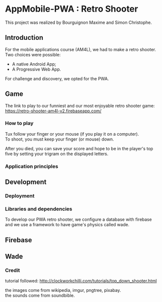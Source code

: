 # AppMobile-PWA : Retro Shooter
This project was realized by Bourguignon Maxime and Simon Christophe.

## Introduction
For the mobile applications course (AM4L), we had to make a retro shooter. Two choices were possible:

- A native Android App;
- A Progressive Web App.

For challenge and discovery, we opted for the PWA.

## Game

The link to play to our funniest and our most enjoyable retro shooter game: https://retro-shooter-am4l-v2.firebaseapp.com/

### How to play

Tux follow your finger or your mouse (if you play it on a computer).\
To shoot, you must keep your finger (or mouse) down.

After you died, you can save your score and hope to be in the player's top five by setting your trigram on the displayed letters.

### Application principles

## Development

### Deployment

### Libraries and dependencies

To develop our PWA retro shooter, we configure a database with firebase and we use a framework to have game's physics called wade.

## Firebase

## Wade

### Credit

tutorial followed: http://clockworkchilli.com/tutorials/top_down_shooter.html

the images come from wikipedia, imgur, pngtree, pixabay.\
the sounds come from soundbible.
